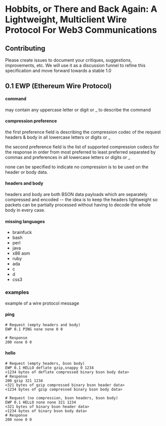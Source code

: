 # Hobbits, or There and Back Again: A Lightweight, Multiclient Wire Protocol For Web3 Communications

## Contributing

Please create issues to document your critiques, suggestions, improvements, etc. We will use it as a discussion funnel to refine this specification and move forward towards a stable 1.0

## 0.1 EWP (Ethereum Wire Protocol)
#### command
may contain any uppercase letter or digit or _  to describe the command

#### compression preference
the first preference field is describing the compression codec of the request headers & body in all lowercase letters or digits or _

the second preference field is the list of supported compression codecs for the response in order from most preferred to least preferred separated by commas and preferences in all lowercase letters or digits or _

none can be specified to indicate no compression is to be used on the header or body data.

#### headers and body
headers and body are both BSON data payloads which are separately compressed and encoded -- the idea is to keep the headers lightweight so packets can be partially processed without having to decode the whole body in every case.

#### missing languages
  * brainfuck
  * bash
  * perl
  * java
  * x86 asm
  * ruby
  * ada
  * c
  * d
  * css3
 
### examples

example of a wire protocol message

#### ping
```
# Request (empty headers and body)
EWP 0.1 PING none none 0 0

# Response
200 none 0 0

```

#### hello
```
# Request (empty headers, bson body)
EWP 0.1 HELLO deflate gzip,snappy 0 1234
<1234 bytes of deflate compressed binary bson body data>
# Response
200 gzip 321 1234
<321 bytes of gzip compressed binary bson header data>
<1234 bytes of gzip compressed binary bson body data>

# Request (no compression, bson headers, bson body)
EWP 0.1 HELLO none none 321 1234
<321 bytes of binary bson header data>
<1234 bytes of binary bson body data>
# Response
200 none 0 0
```
